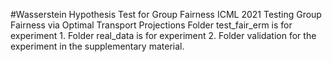 #Wasserstein Hypothesis Test for Group Fairness
ICML 2021 Testing Group Fairness via Optimal Transport Projections
Folder test_fair_erm is for experiment 1.
Folder real_data is for experiment 2.
Folder validation for the experiment in the supplementary material.
